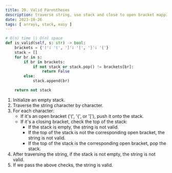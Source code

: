 ```yaml
---
title: 20. Valid Parentheses
description: traverse string, use stack and close to open bracket mapping
date: 2023-10-26
tags: [ arrays, stack, easy ]
---
```


```python
# O(n) time || O(n) space
def is_valid(self, s: str) -> bool:
    brackets = {')': '(', ']': '[', '}': '{'}
    stack = []
    for br in s:
        if br in brackets:
            if not stack or stack.pop() != brackets[br]:
                return False
        else:
            stack.append(br)

    return not stack
```

1) Initialize an empty stack.
2) Traverse the string character by character.
3) For each character:
    - If it's an open bracket ('(', '{', or '['), push it onto the stack.
    - If it's a closing bracket, check the top of the stack:
        - If the stack is empty, the string is not valid.
        - If the top of the stack is not the corresponding open bracket, the string is not valid.
        - If the top of the stack is the corresponding open bracket, pop the stack.
4) After traversing the string, if the stack is not empty, the string is not valid.
5) If we pass the above checks, the string is valid.
